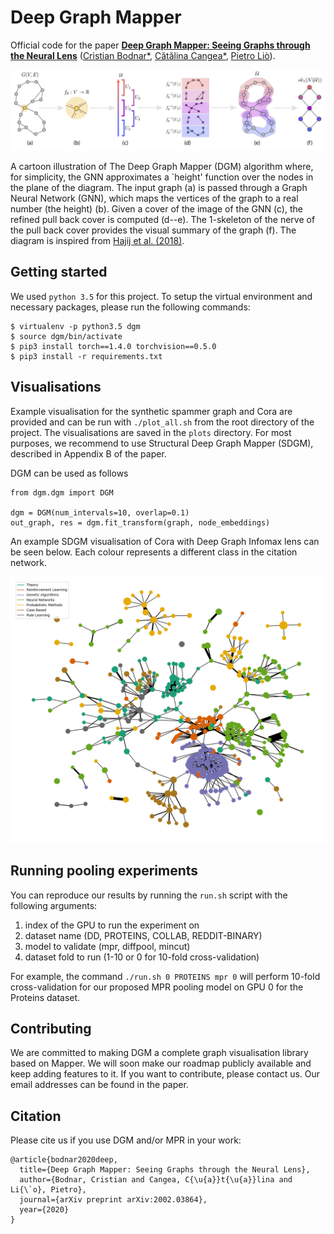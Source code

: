 # Deep Graph Mapper
Official code for the paper [**Deep Graph Mapper: Seeing Graphs through the Neural Lens**](https://arxiv.org/abs/2002.03864) ([Cristian Bodnar*](https://crisbodnar.github.io/), [Cătălina Cangea*](https://catalinacangea.netlify.com/), [Pietro Liò](https://www.cl.cam.ac.uk/~pl219/)).

![Deep Graph Mapper](figures/dgm.png)


A cartoon illustration of The Deep Graph Mapper (DGM) algorithm where, for simplicity, the GNN approximates a `height' function 
over the nodes in the plane of the diagram. The input graph (a) is passed through a Graph Neural Network (GNN), 
which maps the vertices of the graph to a real number (the height) (b). 
Given a cover of the image of the GNN (c), the refined pull back cover is computed (d--e). 
The 1-skeleton of the nerve of the pull back cover provides the visual summary of the graph (f). 
The diagram is inspired from [Hajij et al. (2018)](https://arxiv.org/abs/1804.11242).

## Getting started
We used `python 3.5` for this project. To setup the virtual environment and necessary packages, please run the following commands:
```
$ virtualenv -p python3.5 dgm
$ source dgm/bin/activate
$ pip3 install torch==1.4.0 torchvision==0.5.0
$ pip3 install -r requirements.txt
```

## Visualisations

Example visualisation for the synthetic spammer graph and Cora are provided and can be run 
with ```./plot_all.sh``` from the root directory of the project. The visualisations are saved 
in the ```plots``` directory. For most purposes, we recommend to use Structural Deep Graph Mapper (SDGM),
described in Appendix B of the paper. 

DGM can be used as follows

```
from dgm.dgm import DGM

dgm = DGM(num_intervals=10, overlap=0.1)
out_graph, res = dgm.fit_transform(graph, node_embeddings)
```

An example SDGM visualisation of Cora with Deep Graph Infomax lens can be seen below. Each colour represents a 
different class in the citation network. 

![Structural Deep Graph Mapper Cora](figures/cora_sdgm_unsupervised_tsne_labeled.png)


## Running pooling experiments
You can reproduce our results by running the `run.sh` script with the following arguments:
1. index of the GPU to run the experiment on
2. dataset name (DD, PROTEINS, COLLAB, REDDIT-BINARY)
3. model to validate (mpr, diffpool, mincut)
4. dataset fold to run (1-10 or 0 for 10-fold cross-validation)

For example, the command `./run.sh 0 PROTEINS mpr 0` will perform 10-fold cross-validation for our proposed MPR pooling model on GPU 0 for the Proteins dataset.

## Contributing

We are committed to making DGM a complete graph visualisation library based on Mapper. We will soon make
our roadmap publicly available and keep adding features to it. If you want to contribute, please contact
us. Our email addresses can be found in the paper. 

## Citation
Please cite us if you use DGM and/or MPR in your work:
```
@article{bodnar2020deep,
  title={Deep Graph Mapper: Seeing Graphs through the Neural Lens},
  author={Bodnar, Cristian and Cangea, C{\u{a}}t{\u{a}}lina and Li{\`o}, Pietro},
  journal={arXiv preprint arXiv:2002.03864},
  year={2020}
}
```
